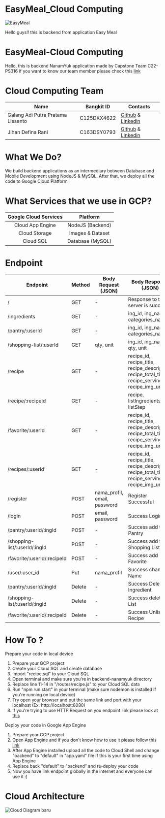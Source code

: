 # EasyMeal_Cloud Computing
![EasyMeal](https://github.com/Team-EasyMeal-C23-PC677/EasyMeal_CC/assets/97155903/1568123a-f59e-4cb0-8c62-085af733276c)

Hello guys!! this is backend from application Easy Meal

# EasyMeal-Cloud Computing
Hello, this is backend NanamYuk application made by Capstone Team C22-PS316
if you want to know our team member please check this [link](https://github.com/Team-EasyMeal-C23-PC677#-team-member)

# Cloud Computing Team

|  Name | Bangkit ID | Contacts |
| ------------ | ------------ | ------------ |
| Galang Adi Putra Pratama Lissanto	 | C125DKX4622 | [Github](https://github.com/GalangHaze) & [Linkedin](https://www.linkedin.com/in/galang-adi-putra-pratama-lissanto-2603991b0/)|
| Jihan Defina Rani	 | C163DSY0793	| [Github](https://github.com/JihanDefina28) & [Linkedin](https://www.linkedin.com/in/jihan-defina/) |

# What We Do?
We build backend applications as an intermediary between Database and Mobile Development using NodeJS & MySQL. After that, we deploy all the code to Google Cloud Platform

# What Services that we use in GCP?
|   Google Cloud Services |                                Platform                                |
| :----------------: | :----------------------------------------------------------------: |
|   Cloud App Engine     |      NodeJS (Backend)                        |
| Cloud Storage |  Images & Dataset          |
| Cloud SQL |  Database (MySQL)          |

# Endpoint

|  Endpoint | Method | Body Request (JSON) | Body Response (JSON) |
| ------------ | ------------ | ------------ | ------------ |
| / | GET | - | Response to this server is success |
| /ingredients | GET | - | ing_id, ing_name, categories_name |
| /pantry/:userId | GET | - | ing_id, ing_name, categories_name |
| /shopping-list/:userId | GET | qty, unit | ing_id, ing_name, qty, unit |
| /recipe | GET | - | recipe_id, recipe_title, recipe_description, recipe_total_time, recipe_serving, recipe_img_url |
| /recipe/:recipeId | GET | - | recipe, listIngredients, listStep |
| /favorite/:userId | GET | - | recipe_id, recipe_title, recipe_description, recipe_total_time, recipe_serving, recipe_img_url |
| /recipes/:userId' | GET | - | recipe_id, recipe_title, recipe_description, recipe_total_time, recipe_serving, recipe_img_url |
| /register | POST | nama_profil, email, password | Register Successful |
| /login | POST | email, password | Success Login |
| /pantry/:userId/:ingId | POST | - | Success add to Pantry |
| /shopping-list/:userId/:ingId | POST | - | Success add to Shopping List |
| /favorite/:userId/:recipeId | POST | - | Success add Favorite |
| /user/:user_id | Put | nama_profil | Success change Name |
| /pantry/:userId/:ingId | Delete | - | Success Delete Ingredient |
| /shopping-list/:userId/:ingId | Delete | - | Success delete List  |
| /favorite/:userId/:recipeId | Delete | - | Success Unlist Recipe |

# How To ?

Prepare your code in local device

1. Prepare your GCP project
2. Create your Cloud SQL and create database
3. Import "recipe.sql" to your Cloud SQL
4. Open terminal and make sure you're in backend-nanamyuk directory
5. Replace line 11-14 in "/routes/recipe.js" to your Cloud SQL data
6. Run "npm run start" in your terminal (make sure nodemon is installed if you're running on local device)
7. Try open your browser and put the same link and port with your localhost (Ex: http://localhost:8080)
8. If you're trying to use HTTP Request on you endpoint link please look at [this](https://github.com/Team-EasyMeal-C23-PC677/EasyMeal_CC/edit/main/README.md#endpoint)


Deploy your code in Google App Engine
1. Prepare your GCP project
2. Open App Engine and if you don't know how to use it please follow this [link](https://cloud.google.com/appengine/docs/standard/nodejs/create-app)
3. After App Engine installed upload all the code to Cloud Shell and change "backend" to "default" in "app.yaml" file if this is your first time using App Engine
4. Replace back "default" to "backend" and re-deploy your code
5. Now you have link endpoint globally in the internet and everyone can use it :)

# Cloud Architecture
![Cloud Diagram baru](https://github.com/Team-EasyMeal-C23-PC677/EasyMeal_CC/assets/97155903/cdbd5cc4-c728-4889-9b63-18d577b57468)
